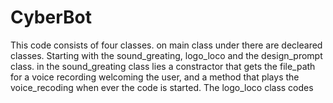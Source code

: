 # CyberBot
This code consists of four classes.
on main class under there are decleared classes. Starting with the sound_greating, logo_loco and the design_prompt class.
in the sound_greating class lies a constractor that gets the file_path for a voice recording welcoming the user, and a method that plays the voice_recoding when ever the code is started.
The logo_loco class codes
